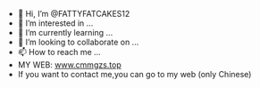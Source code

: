 - 👋 Hi, I’m @FATTYFATCAKES12
- 👀 I’m interested in ...
- 🌱 I’m currently learning ...
- 💞️ I’m looking to collaborate on ...
- 📫 How to reach me ...
- MY WEB: www.cmmgzs.top
- If you want to contact me,you can go to my web (only Chinese)
<!---
FATTYFATCAKES12/FATTYFATCAKES12 is a ✨ special ✨ repository because its `README.md` (this file) appears on your GitHub profile.
You can click the Preview link to take a look at your changes.
--->
